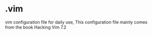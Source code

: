 # .vim
vim configuration file for daily use,
This configuration file mainly comes from the book  <span style="font:italic">Hacking Vim 7.2</span>
